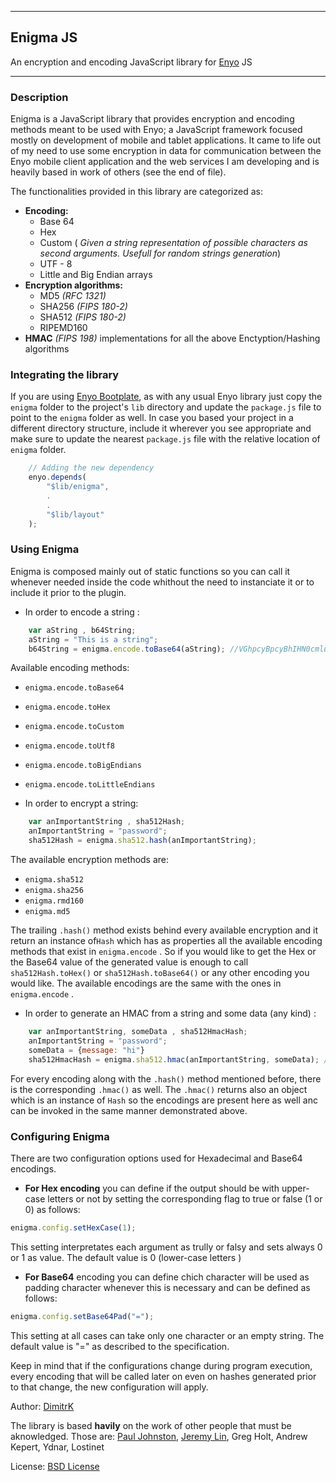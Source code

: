 
----
## Enigma JS
An encryption and encoding JavaScript library for [Enyo](https://github.com/enyojs/enyo) JS

***

### **Description**

Enigma is a JavaScript library that provides encryption and encoding methods meant to be used with Enyo; a JavaScript framework focused mostly on development of mobile and tablet applications. It came to life out of my need to use some encryption in data for communication between the Enyo mobile client application and the web services I am developing and is heavily based in work of others (see the end of file).

The functionalities provided in this library are categorized as:

* **Encoding:**
    * Base 64
    * Hex
    * Custom ( *Given a string representation of possible characters as second arguments. Usefull for random strings generation*)
    * UTF - 8
    * Little and Big Endian arrays
* **Encryption algorithms:**
    * MD5 _(RFC 1321)_
    * SHA256 _(FIPS 180-2)_
    * SHA512 _(FIPS 180-2)_
    * RIPEMD160
* **HMAC** _(FIPS 198)_ implementations for all the above Enctyption/Hashing algorithms




### **Integrating the library**

If you are using [Enyo Bootplate](https://github.com/enyojs/enyo/wiki/Bootplate), as with any usual Enyo library just copy the `enigma` folder to the project's `lib` directory and update the `package.js` file to point to the `enigma` folder as well.
In case you based your project in a different directory structure, include it wherever you see appropriate and make sure to update the nearest `package.js` file with the relative location of `enigma` folder.


```javascript
    // Adding the new dependency
    enyo.depends(
        "$lib/enigma",
        .
        .
        "$lib/layout"
    );

```


### **Using Enigma**
Enigma is composed mainly out of static functions so you can call it whenever needed inside the code whithout the need to instanciate it or to include it prior to the plugin.

* In order to encode a string :
```javascript
    var aString , b64String;
    aString = "This is a string";
    b64String = enigma.encode.toBase64(aString); //VGhpcyBpcyBhIHN0cmluZw==
```
Available encoding methods:
 * `enigma.encode.toBase64`
 * `enigma.encode.toHex`
 * `enigma.encode.toCustom`
 * `enigma.encode.toUtf8`
 * `enigma.encode.toBigEndians`
 * `enigma.encode.toLittleEndians`

* In order to encrypt a string:
```javascript
    var anImportantString , sha512Hash;
    anImportantString = "password";
    sha512Hash = enigma.sha512.hash(anImportantString);
```
The available encryption methods are:
 * `enigma.sha512`
 * `enigma.sha256`
 * `enigma.rmd160`
 * `enigma.md5`

 The trailing `.hash()` method exists behind every available encryption and it return an instance of`Hash` which has as properties all the available encoding methods that exist in `enigma.encode` . So if you would like to get the Hex or the Base64 value of the generated value is enough to call `sha512Hash.toHex()` or `sha512Hash.toBase64()` or any other encoding you would like. The available encodings are the same with the ones in `enigma.encode` .


* In order to generate an HMAC from a string and some data (any kind) :
```javascript
    var anImportantString, someData , sha512HmacHash;
    anImportantString = "password";
    someData = {message: "hi"}
    sha512HmacHash = enigma.sha512.hmac(anImportantString, someData); // enyo.instance {....,
```
For every encoding along with the `.hash()` method mentioned before, there is the corresponding `.hmac()` as well. The `.hmac()` returns also an object which is an instance of `Hash` so the encodings are present here as well anc can be invoked in the same manner demonstrated above.


### **Configuring Enigma**

There are two configuration options used for Hexadecimal and Base64 encodings.

* **For Hex encoding** you can define if the output should be with upper-case letters or not by setting the corresponding flag to true or false (1 or 0) as follows:
```javascript
enigma.config.setHexCase(1);
```
This setting interpretates each argument as trully or falsy and sets always 0 or 1 as value. The default value is 0 (lower-case letters )


 * **For Base64** encoding you can define chich character will be used as padding character whenever this is necessary and can be defined as follows:
```javascript
enigma.config.setBase64Pad("=");
```
This setting at all cases can take only one character or an empty string. The default value is "=" as described to the specification.



Keep in mind that if the configurations change during program execution, every encoding that will be called later on even on hashes generated prior to that change, the new configuration will apply.


Author: [DimitrK](http://dimitrisk.info)

The library is based **havily** on the work of other people that must be aknowledged. Those are: [Paul Johnston](http://pajhome.org.uk/), [Jeremy Lin](http://www.ocf.berkeley.edu/~jjlin/jsotp/), Greg Holt, Andrew Kepert, Ydnar, Lostinet

License: [BSD License](https://github.com/DimitrK/enigma/blob/master/license.txt)

